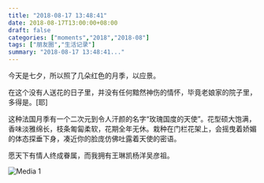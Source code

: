 ```yaml
---
title: "2018-08-17 13:48:41"
date: 2018-08-17T13:00:00+08:00
draft: false
categories: ["moments","2018","2018-08"]
tags: ["朋友圈","生活记录"]
summary: "2018-08-17 13:48:41..."
---
```


今天是七夕，所以照了几朵红色的月季，以应景。

在这个没有人送花的日子里，并没有任何黯然神伤的情怀，毕竟老娘家的院子里，多得是。[耶]

这种法国月季有一个二次元到令人汗颜的名字“玫瑰国度的天使”。花型硕大饱满，香味淡雅绵长，枝条匍匐柔软，花期全年无休。栽种在门栏花架上，会摇曳着娇媚的体态探垂下身，凑近你的脸庞仿佛吐露着天使的密语。

愿天下有情人终成眷属，而我拥有王琳凯杨洋吴彦祖。

![Media 1](/Moments/photos/2018-08-17/201808171348410.jpg)

